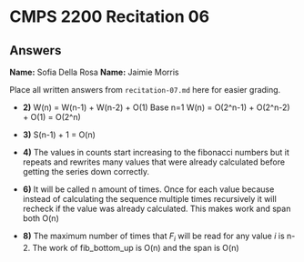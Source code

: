 # CMPS 2200 Recitation 06
## Answers

**Name:** Sofia Della Rosa
**Name:** Jaimie Morris 


Place all written answers from `recitation-07.md` here for easier grading.



- **2)** W(n) = W(n-1) + W(n-2) + O(1)
  Base n=1
  W(n) = O(2^n-1) + O(2^n-2) + O(1) = O(2^n)

- **3)** S(n-1) + 1
  = O(n)

- **4)** The values in counts start increasing to the fibonacci numbers but it repeats and rewrites many values that were already calculated before getting the series down correctly.

- **6)** It will be called n amount of times. Once for each value because instead of calculating the sequence multiple times recursively it will recheck if the value was already calculated. This makes work and span both O(n)

- **8)** The maximum number of times that $F_i$ will be read for any value $i$ is n-2. The work of fib_bottom_up is O(n) and the span is O(n)

